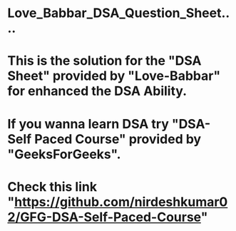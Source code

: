 # Love_Babbar_DSA_Question_Sheet....

# This is the solution for the "DSA Sheet" provided by "Love-Babbar" for enhanced the DSA Ability.
# If you wanna learn DSA try "DSA-Self Paced Course" provided by "GeeksForGeeks".
# Check this link "https://github.com/nirdeshkumar02/GFG-DSA-Self-Paced-Course"



